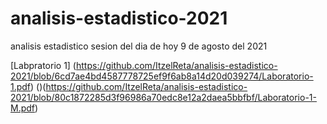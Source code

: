# analisis-estadistico-2021
analisis estadistico
sesion del dia de hoy 9 de agosto del 2021

[Labpratorio 1] (https://github.com/ItzelReta/analisis-estadistico-2021/blob/6cd7ae4bd4587778725ef9f6ab8a14d20d039274/Laboratorio-1.pdf) ()(https://github.com/ItzelReta/analisis-estadistico-2021/blob/80c1872285d3f96986a70edc8e12a2daea5bbfbf/Laboratorio-1-M.pdf)
